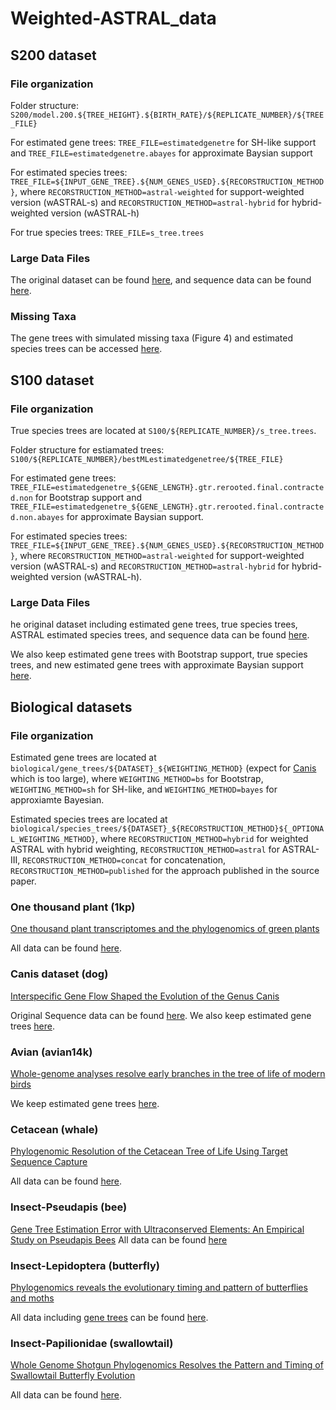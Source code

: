 # Weighted-ASTRAL_data

## S200 dataset
### File organization
Folder structure: `S200/model.200.${TREE_HEIGHT}.${BIRTH_RATE}/${REPLICATE_NUMBER}/${TREE_FILE}`

For estimated gene trees: `TREE_FILE=estimatedgenetre` for SH-like support and `TREE_FILE=estimatedgenetre.abayes` for approximate Baysian support

For estimated species trees: `TREE_FILE=${INPUT_GENE_TREE}.${NUM_GENES_USED}.${RECORSTRUCTION_METHOD}`, where `RECORSTRUCTION_METHOD=astral-weighted` for support-weighted version (wASTRAL-s) and `RECORSTRUCTION_METHOD=astral-hybrid` for hybrid-weighted version (wASTRAL-h)

For true species trees: `TREE_FILE=s_tree.trees`

### Large Data Files
The original dataset can be found [here](https://datadryad.org/stash/dataset/doi:10.6076/D1WK5R), and sequence data can be found [here](https://sites.google.com/eng.ucsd.edu/datasets/astral/astral-ii).

### Missing Taxa
The gene trees with simulated missing taxa (Figure 4) and estimated species trees can be accessed [here](https://drive.google.com/file/d/1NRIfiSgbwdcZnyPZG7STBClMPLgCi--8/view?usp=sharing).

## S100 dataset
### File organization
True species trees are located at `S100/${REPLICATE_NUMBER}/s_tree.trees`.

Folder structure for estiamated trees: `S100/${REPLICATE_NUMBER}/bestMLestimatedgenetree/${TREE_FILE}`

For estimated gene trees: `TREE_FILE=estimatedgenetre_${GENE_LENGTH}.gtr.rerooted.final.contracted.non` for Bootstrap support and `TREE_FILE=estimatedgenetre_${GENE_LENGTH}.gtr.rerooted.final.contracted.non.abayes` for approximate Baysian support.

For estimated species trees: `TREE_FILE=${INPUT_GENE_TREE}.${NUM_GENES_USED}.${RECORSTRUCTION_METHOD}`, where `RECORSTRUCTION_METHOD=astral-weighted` for support-weighted version (wASTRAL-s) and `RECORSTRUCTION_METHOD=astral-hybrid` for hybrid-weighted version (wASTRAL-h).

### Large Data Files
he original dataset including estimated gene trees, true species trees, ASTRAL estimated species trees, and sequence data can be found [here](https://gitlab.com/esayyari/ASTRALIII/-/blob/master/S101.tar.gz).

We also keep estimated gene trees with Bootstrap support, true species trees, and new estimated gene trees with approximate Baysian support [here](https://drive.google.com/file/d/1KQjBiC9br7CPOqd9ztOq-bx1TKjzX8D4).

## Biological datasets
### File organization
Estimated gene trees are located at `biological/gene_trees/${DATASET}_${WEIGHTING_METHOD}` (expect for [Canis](https://drive.google.com/file/d/1m36m5H9UTr2LgG91PRKpBrgZqoVoda9F) which is too large), where `WEIGHTING_METHOD=bs` for Bootstrap, `WEIGHTING_METHOD=sh` for SH-like, and `WEIGHTING_METHOD=bayes` for approxiamte Bayesian.

Estimated species trees are located at `biological/species_trees/${DATASET}_${RECORSTRUCTION_METHOD}${_OPTIONAL_WEIGHTING_METHOD}`, where `RECORSTRUCTION_METHOD=hybrid` for weighted ASTRAL with hybrid weighting, `RECORSTRUCTION_METHOD=astral` for ASTRAL-III, `RECORSTRUCTION_METHOD=concat` for concatenation, `RECORSTRUCTION_METHOD=published` for  the approach published in the source paper.

### One thousand plant (1kp)
[One thousand plant transcriptomes and the phylogenomics of green plants](https://www.nature.com/articles/s41586-019-1693-2)

All data can be found [here](https://datacommons.cyverse.org/browse/iplant/home/shared/commons_repo/curated/oneKP_capstone_2019).

### Canis dataset (dog)
[Interspecific Gene Flow Shaped the Evolution of the Genus Canis](https://www.sciencedirect.com/science/article/pii/S0960982218311254)

Original Sequence data can be found [here](https://www.ncbi.nlm.nih.gov/bioproject/?term=PRJNA494815).
We also keep estimated gene trees [here](https://drive.google.com/file/d/1m36m5H9UTr2LgG91PRKpBrgZqoVoda9F).

### Avian (avian14k)
[Whole-genome analyses resolve early branches in the tree of life of modern birds](https://www.science.org/doi/10.1126/science.1253451)

We keep estimated gene trees [here](https://gitlab.com/esayyari/ASTRALIII/-/blob/master/avian.tar.gz).

### Cetacean (whale)
[Phylogenomic Resolution of the Cetacean Tree of Life Using Target Sequence Capture](https://academic.oup.com/sysbio/article/69/3/479/5601630)

All data can be found [here](https://datadryad.org/stash/dataset/doi:10.5061/dryad.jq40b0f).

### Insect-Pseudapis (bee)
[Gene Tree Estimation Error with Ultraconserved Elements: An Empirical Study on Pseudapis Bees](https://academic.oup.com/sysbio/article-abstract/70/4/803/6050959)
All data can be found [here](https://datadryad.org/stash/dataset/doi:10.5061/dryad.z08kprrb6)

### Insect-Lepidoptera (butterfly)
[Phylogenomics reveals the evolutionary timing and pattern of butterflies and moths](https://www.pnas.org/content/116/45/22657)

All data including [gene trees](https://datadryad.org/stash/downloads/file_stream/168061) can be found [here](https://datadryad.org/stash/dataset/doi:10.5061/dryad.j477b40).

### Insect-Papilionidae (swallowtail)
[Whole Genome Shotgun Phylogenomics Resolves the Pattern and Timing of Swallowtail Butterfly Evolution](https://academic.oup.com/sysbio/article/69/1/38/5486398)

All data can be found [here](https://datadryad.org/stash/dataset/doi:10.5061/dryad.ff18q9d).
